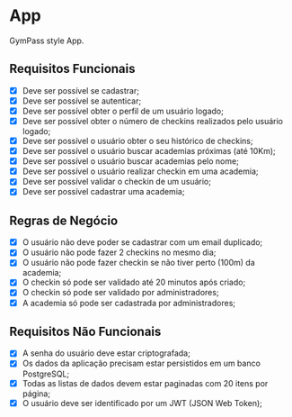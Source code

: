 # App

GymPass style App.

## Requisitos Funcionais

- [x] Deve ser possível se cadastrar;
- [x] Deve ser possível se autenticar;
- [x] Deve ser possível obter o perfil de um usuário logado;
- [x] Deve ser possível obter o número de checkins realizados pelo usuário logado;
- [x] Deve ser possível o usuário obter o seu histórico de checkins;
- [x] Deve ser possível o usuário buscar academias próximas (até 10Km);
- [x] Deve ser possível o usuário buscar academias pelo nome;
- [x] Deve ser possível o usuário realizar checkin em uma academia;
- [x] Deve ser possível validar o checkin de um usuário;
- [x] Deve ser possível cadastrar uma academia;

## Regras de Negócio

- [x] O usuário não deve poder se cadastrar com um email duplicado;
- [x] O usuário não pode fazer 2 checkins no mesmo dia;
- [x] O usuário não pode fazer checkin se não tiver perto (100m) da academia;
- [x] O checkin só pode ser validado até 20 minutos após criado;
- [x] O checkin só pode ser validado por administradores;
- [x] A academia só pode ser cadastrada por administradores;

## Requisitos Não Funcionais

- [x] A senha do usuário deve estar criptografada;
- [x] Os dados da aplicação precisam estar persistidos em um banco PostgreSQL;
- [x] Todas as listas de dados devem estar paginadas com 20 itens por página;
- [x] O usuário deve ser identificado por um JWT (JSON Web Token);
